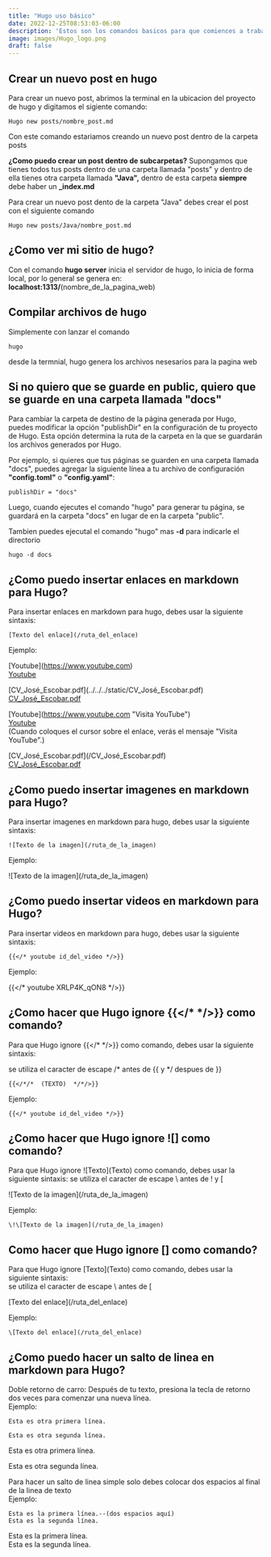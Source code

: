 ```yaml
---
title: "Hugo uso básico"
date: 2022-12-25T08:53:03-06:00
description: 'Estos son los comandos basicos para que comiences a trabajar con hugo'
image: images/Hugo_logo.png
draft: false
---
```


## Crear un nuevo post en hugo
Para crear un nuevo post, abrimos la terminal en la ubicacion del proyecto de hugo y digitamos el sigiente comando:

    Hugo new posts/nombre_post.md

Con este comando estariamos creando un nuevo post dentro de la carpeta posts

**¿Como puedo crear un post dentro de subcarpetas?**
Supongamos que tienes todos tus posts dentro de una carpeta llamada "posts" y dentro de ella tienes otra carpeta llamada **"Java",** dentro de esta carpeta **siempre** debe haber un **_index.md**

Para crear un nuevo post dento de la carpeta "Java" debes crear el post con el siguiente comando

    Hugo new posts/Java/nombre_post.md


## ¿Como ver mi sitio de hugo?
Con el comando **hugo server** inicia el servidor de hugo, lo inicia de forma local, por lo general se genera en: **localhost:1313/**(nombre_de_la_pagina_web)

## Compilar archivos de hugo
Simplemente con lanzar el comando 

    hugo
desde la termnial, hugo genera los archivos nesesarios para la pagina web


## Si no quiero que se guarde en public, quiero que se guarde en una carpeta llamada "docs"

Para cambiar la carpeta de destino de la página generada por Hugo, puedes modificar la opción "publishDir" en la configuración de tu proyecto de Hugo. Esta opción determina la ruta de la carpeta en la que se guardarán los archivos generados por Hugo.

Por ejemplo, si quieres que tus páginas se guarden en una carpeta llamada "docs", puedes agregar la siguiente línea a tu archivo de configuración **"config.toml"** o **"config.yaml"**:

    publishDir = "docs"

Luego, cuando ejecutes el comando "hugo" para generar tu página, se guardará en la carpeta "docs" en lugar de en la carpeta "public".

Tambien puedes ejecutal el comando "hugo" mas **-d** para indicarle el directorio

    hugo -d docs

## ¿Como puedo insertar enlaces en markdown para Hugo?
Para insertar enlaces en markdown para hugo, debes usar la siguiente sintaxis:

    [Texto del enlace](/ruta_del_enlace)
Ejemplo: 

\[Youtube]\(https://www.youtube.com)  
[Youtube](https://www.youtube.com)

\[CV_José_Escobar.pdf](../../../static/CV_José_Escobar.pdf)  
[CV_José_Escobar.pdf](../../../static/CV_José_Escobar.pdf)

\[Youtube]\(https://www.youtube.com "Visita YouTube")   
[Youtube](https://www.youtube.com "Visita YouTube")  
(Cuando coloques el cursor sobre el enlace, verás el mensaje "Visita YouTube".)

\[CV_José_Escobar.pdf]\(/CV_José_Escobar.pdf)  
[CV_José_Escobar.pdf](/CV_José_Escobar.pdf)

## ¿Como puedo insertar imagenes en markdown para Hugo?
Para insertar imagenes en markdown para hugo, debes usar la siguiente sintaxis:

    ![Texto de la imagen](/ruta_de_la_imagen)
Ejemplo:

\!\[Texto de la imagen](/ruta_de_la_imagen)

## ¿Como puedo insertar videos en markdown para Hugo?
Para insertar videos en markdown para hugo, debes usar la siguiente sintaxis:

    {{</* youtube id_del_video */>}}
Ejemplo:

{{</* youtube XRLP4K_qON8 */>}}



## ¿Como hacer que Hugo ignore {{</* */>}} como comando?
Para que Hugo ignore {{</*  */>}} como comando, debes usar la siguiente sintaxis:

se utiliza el caracter de escape /* antes de {{ y */ despues de }}

    {{</*/*  (TEXTO)  */*/>}}
Ejemplo:   

    {{</* youtube id_del_video */>}}


## ¿Como hacer que Hugo ignore ![] como comando?
Para que Hugo ignore \!\[Texto](Texto) como comando, debes usar la siguiente sintaxis: 
se utiliza el caracter de escape \ antes de ! y [

\!\[Texto de la imagen](/ruta_de_la_imagen)

Ejemplo:

    \!\[Texto de la imagen](/ruta_de_la_imagen)

## Como hacer que Hugo ignore [] como comando?
Para que Hugo ignore \[Texto](Texto) como comando, debes usar la siguiente sintaxis:<br>se utiliza el caracter de escape \ antes de [

\[Texto del enlace](/ruta_del_enlace)

Ejemplo:

    \[Texto del enlace](/ruta_del_enlace)

## ¿Como puedo hacer un salto de linea en markdown para Hugo?
Doble retorno de carro: Después de tu texto, presiona la tecla de retorno dos veces para comenzar una nueva línea.  
Ejemplo:
    
    Esta es otra primera línea.

    Esta es otra segunda línea.

Esta es otra primera línea.

Esta es otra segunda línea.

Para hacer un salto de linea simple solo debes colocar dos espacios al final de la linea de texto  
Ejemplo:

    Esta es la primera línea.--(dos espacios aquí)
    Esta es la segunda línea.

Esta es la primera línea.  
Esta es la segunda línea.